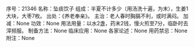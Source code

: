 序号：21346
名称：坠痰饮子
组成：半夏不计多少（用汤洗十遍，为末），生姜1大块，大枣7枚。
出处：《养老奉亲》。
主治：老人春时胸膈不利，或时满闷。
加减：None
功效：None
用法用量：以水2盏，药末2钱，慢火煎至7分，临卧时去滓频服。
制备方法：None
临床应用：None
各家论述：None
用药禁忌：None
附注：None
